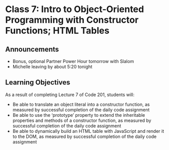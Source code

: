 # Class 7: Intro to Object-Oriented Programming with Constructor Functions; HTML Tables

## Announcements

- Bonus, optional Partner Power Hour tomorrow with Slalom
- Michelle leaving by about 5:20 tonight

## Learning Objectives

As a result of completing Lecture 7 of Code 201, students will:

- Be able to translate an object literal into a constructor function, as measured by successful completion of the daily code assignment
- Be able to use the ‘prototype’ property to extend the inheritable properties and methods of a constructor function, as measured by successful completion of the daily code assignment
- Be able to dynamically build an HTML table with JavaScript and render it to the DOM, as measured by successful completion of the daily code assignment
